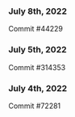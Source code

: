 ### July 8th, 2022

Commit #44229

### July 5th, 2022

Commit #314353


### July 4th, 2022

Commit #72281
